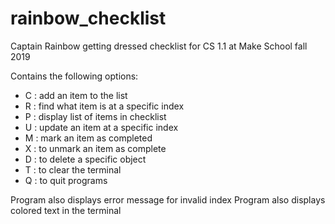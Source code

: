 # rainbow_checklist

Captain Rainbow getting dressed checklist for CS 1.1 at Make School fall 2019

Contains the following options:
- C : add an item to the list
- R : find what item is at a specific index
- P : display list of items in checklist
- U : update an item at a specific index
- M : mark an item as completed
- X : to unmark an item as complete
- D : to delete a specific object
- T : to clear the terminal
- Q : to quit programs

Program also displays error message for invalid index
Program also displays colored text in the terminal
